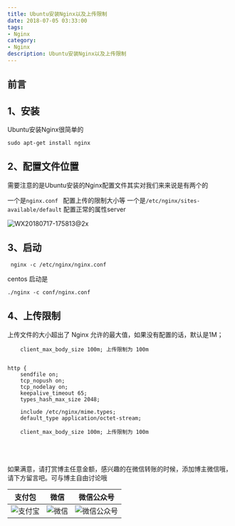 ```yaml
---
title: Ubuntu安装Nginx以及上传限制
date: 2018-07-05 03:33:00
tags: 
- Nginx
category: 
- Nginx
description: Ubuntu安装Nginx以及上传限制
---
```

<!-- image url 
https://raw.githubusercontent.com/HealerJean123/HealerJean123.github.io/master/blogImages
　　首行缩进
<font color="red">  </font>
-->

## 前言


## 1、安装

Ubuntu安装Nginx很简单的

```
sudo apt-get install nginx

```

## 2、配置文件位置

需要注意的是Ubuntu安装的Nginx配置文件其实对我们来来说是有两个的

一个是`nginx.conf ` 配置上传的限制大小等
一个是`/etc/nginx/sites-available/default` 配置正常的属性server



![WX20180717-175813@2x](https://raw.githubusercontent.com/HealerJean123/HealerJean123.github.io/master/blogImages/WX20180717-175813@2x.png)


## 3、启动

```
 nginx -c /etc/nginx/nginx.conf
```

centos 启动是 

```
./nginx -c conf/nginx.conf

```


## 4、上传限制

上传文件的大小超出了 Nginx 允许的最大值，如果没有配置的话，默认是1M；


```
	client_max_body_size 100m; 上传限制为 100m


http {	
	sendfile on;
	tcp_nopush on;
	tcp_nodelay on;
	keepalive_timeout 65;
	types_hash_max_size 2048;
	
	include /etc/nginx/mime.types;
	default_type application/octet-stream;
	
	client_max_body_size 100m; 上传限制为 100m

```


<br/><br/><br/>
如果满意，请打赏博主任意金额，感兴趣的在微信转账的时候，添加博主微信哦， 请下方留言吧。可与博主自由讨论哦

|支付包 | 微信|微信公众号|
|:-------:|:-------:|:------:|
|![支付宝](https://raw.githubusercontent.com/HealerJean123/HealerJean123.github.io/master/assets/img/tctip/alpay.jpg) | ![微信](https://raw.githubusercontent.com/HealerJean123/HealerJean123.github.io/master/assets/img/tctip/weixin.jpg)|![微信公众号](https://raw.githubusercontent.com/HealerJean123/HealerJean123.github.io/master/assets/img/my/qrcode_for_gh_a23c07a2da9e_258.jpg)|




<!-- Gitalk 评论 start  -->

<link rel="stylesheet" href="https://unpkg.com/gitalk/dist/gitalk.css">
<script src="https://unpkg.com/gitalk@latest/dist/gitalk.min.js"></script> 
<div id="gitalk-container"></div>    
 <script type="text/javascript">
    var gitalk = new Gitalk({
		clientID: `1d164cd85549874d0e3a`,
		clientSecret: `527c3d223d1e6608953e835b547061037d140355`,
		repo: `HealerJean123.github.io`,
		owner: 'HealerJean123',
		admin: ['HealerJean123'],
		id: 'dw8Om763GOjyZvsT',
    });
    gitalk.render('gitalk-container');
</script> 

<!-- Gitalk end -->

